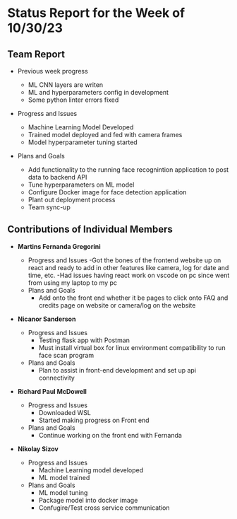 # Status Report for the Week of 10/30/23

## Team Report

 - Previous week progress
   - ML CNN layers are writen
   - ML and hyperparameters config in development
   - Some python linter errors fixed

 - Progress and Issues
   - Machine Learning Model Developed
   - Trained model deployed and fed with camera frames
   - Model hyperparameter tuning started
  

 - Plans and Goals
   - Add functionality to the running face recognintion application to post data to backend API 
   - Tune hyperparameters on ML model
   - Configure Docker image for face detection application
   - Plant out deployment process
   - Team sync-up


## Contributions of Individual Members

 - **Martins Fernanda Gregorini**

   - Progress and Issues
     -Got the bones of the frontend website up on react and ready to add in other features like camera, log for date and time, etc.
     -Had issues having react work on vscode on pc since went from using my laptop to my pc
   - Plans and Goals
     - Add onto the front end whether it be pages to click onto FAQ and credits page on website or camera/log on the website
       
 - **Nicanor Sanderson**

   - Progress and Issues
     - Testing flask app with Postman
     - Must install virtual box for linux environment compatibility to run face scan program
   - Plans and Goals
     - Plan to assist in front-end development and set up api connectivity
     
 - **Richard Paul McDowell**

   - Progress and Issues
     - Downloaded WSL
     - Started making progress on Front end
   - Plans and Goals
     - Continue working on the front end with Fernanda

      

 - **Nikolay Sizov**

   - Progress and Issues
     - Machine Learning model developed
     - ML model trained
   - Plans and Goals
     - ML model tuning
     - Package model into docker image
     - Confugire/Test cross service communication 
